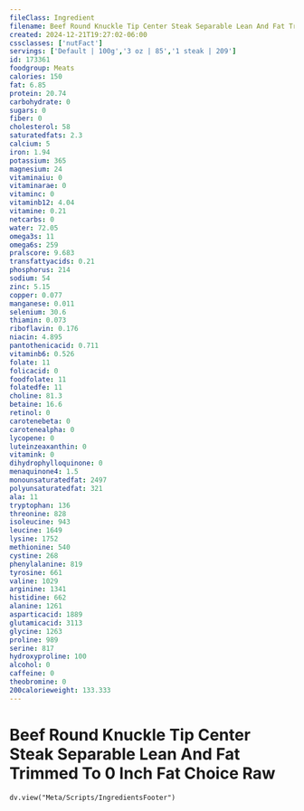 ```yaml
---
fileClass: Ingredient
filename: Beef Round Knuckle Tip Center Steak Separable Lean And Fat Trimmed To 0 Inch Fat Choice Raw
created: 2024-12-21T19:27:02-06:00
cssclasses: ['nutFact']
servings: ['Default | 100g','3 oz | 85','1 steak | 209']
id: 173361
foodgroup: Meats
calories: 150
fat: 6.85
protein: 20.74
carbohydrate: 0
sugars: 0
fiber: 0
cholesterol: 58
saturatedfats: 2.3
calcium: 5
iron: 1.94
potassium: 365
magnesium: 24
vitaminaiu: 0
vitaminarae: 0
vitaminc: 0
vitaminb12: 4.04
vitamine: 0.21
netcarbs: 0
water: 72.05
omega3s: 11
omega6s: 259
pralscore: 9.683
transfattyacids: 0.21
phosphorus: 214
sodium: 54
zinc: 5.15
copper: 0.077
manganese: 0.011
selenium: 30.6
thiamin: 0.073
riboflavin: 0.176
niacin: 4.895
pantothenicacid: 0.711
vitaminb6: 0.526
folate: 11
folicacid: 0
foodfolate: 11
folatedfe: 11
choline: 81.3
betaine: 16.6
retinol: 0
carotenebeta: 0
carotenealpha: 0
lycopene: 0
luteinzeaxanthin: 0
vitamink: 0
dihydrophylloquinone: 0
menaquinone4: 1.5
monounsaturatedfat: 2497
polyunsaturatedfat: 321
ala: 11
tryptophan: 136
threonine: 828
isoleucine: 943
leucine: 1649
lysine: 1752
methionine: 540
cystine: 268
phenylalanine: 819
tyrosine: 661
valine: 1029
arginine: 1341
histidine: 662
alanine: 1261
asparticacid: 1889
glutamicacid: 3113
glycine: 1263
proline: 989
serine: 817
hydroxyproline: 100
alcohol: 0
caffeine: 0
theobromine: 0
200calorieweight: 133.333
---
```


# Beef Round Knuckle Tip Center Steak Separable Lean And Fat Trimmed To 0 Inch Fat Choice Raw

```dataviewjs
dv.view("Meta/Scripts/IngredientsFooter")
```